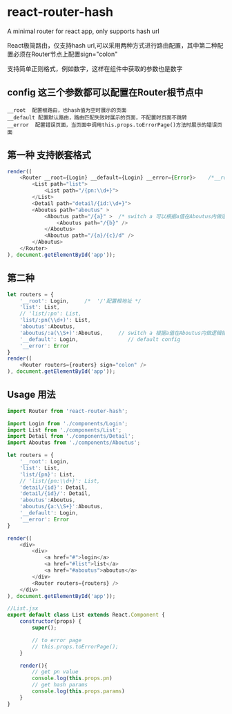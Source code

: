 
# react-router-hash

A minimal router for react app, only supports hash url

React极简路由，仅支持hash url,可以采用两种方式进行路由配置，其中第二种配置必须在Router节点上配置sign="colon"

支持简单正则格式，例如数字，这样在组件中获取的参数也是数字


## config   这三个参数都可以配置在Router根节点中

    __root  配置根路由，也hash值为空时展示的页面
    __default 配置默认路由，路由匹配失败时展示的页面，不配置时页面不跳转
    __error  配置错误页面，当页面中调用this.props.toErrorPage()方法时展示的错误页面

## 第一种 支持嵌套格式
```javascript
render((
    <Router __root={Login} __default={Login} __error={Error}>    /*__root配置根地址*/
        <List path="list">
            <List path="/{pn:\\d+}">
        </List>
        <Detail path="detail/{id:\\d+}">
        <Aboutus path="aboutus" >
            <Aboutus path="/{a}" >  /* switch a 可以根据a值在Aboutus内做逻辑操作 */
                <Aboutus path="/{b}" />
            </Aboutus>
            <Aboutus path="/{a}/{c}/d" />
        </Aboutus>
    </Router>
), document.getElementById('app'));
```

## 第二种 
```javascript
let routers = {
    '__root': Login,     /*  '/'配置根地址 */
    'list': List,
    // 'list/:pn': List,
    'list/:pn(\\d+)': List,
    'aboutus':Aboutus,
    'aboutus/:a(\\S+)':Aboutus,     // switch a 根据a值在Aboutus内做逻辑操作
    '__default': Login,                // default config
    '__error': Error
}
render((
    <Router routers={routers} sign="colon" />
), document.getElementById('app'));
```


## Usage 用法

```javascript
import Router from 'react-router-hash';

import Login from './components/Login';
import List from './components/List';
import Detail from './components/Detail';
import Aboutus from './components/Aboutus';

let routers = {
    '__root': Login,
    'list': List,
    'list/{pn}': List,
    // 'list/{pn:\\d+}': List,
    'detail/{id}': Detail,
    'detail/{id}/': Detail,
    'aboutus':Aboutus,
    'aboutus/{a:\\S+}':Aboutus,
    '__default': Login,
    '__error': Error
}

render((
    <div>
        <div>
            <a href="#">login</a>
            <a href="#list">list</a>
            <a href="#aboutus">aboutus</a>
        </div>
        <Router routers={routers} />
    </div>
), document.getElementById('app'));

//List.jsx
export default class List extends React.Component {
    constructor(props) {
        super();

        // to error page
        // this.props.toErrorPage();
    }

    render(){
        // get pn value
        console.log(this.props.pn)
        // get hash params
        console.log(this.props.params)
    }
}

```

